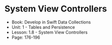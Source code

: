 #  System View Controllers

- Book: Develop in Swift Data Collections
- Unit: 1 - Tables and Persistence
- Lesson: 1.8 - System View Controllers
- Page: 176-196

